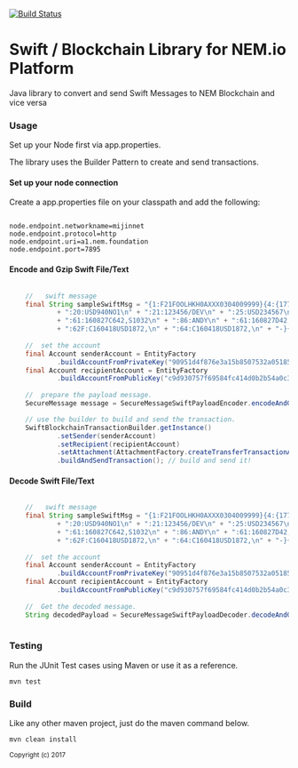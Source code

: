[![Build Status](https://travis-ci.org/alvin-reyes/swift-blockchain-lib.svg?branch=master)](https://travis-ci.org/alvin-reyes/swift-blockchain-lib)

# Swift / Blockchain Library for NEM.io Platform

Java library to convert and send Swift Messages to NEM Blockchain and vice versa

<h3>Usage</h3>

Set up your Node first via app.properties.

The library uses the Builder Pattern to create and send transactions.

<h4>Set up your node connection</h4>
Create a app.properties file on your classpath and add the following:

```properties

node.endpoint.networkname=mijinnet
node.endpoint.protocol=http
node.endpoint.uri=a1.nem.foundation
node.endpoint.port=7895
```

<h4>Encode and Gzip Swift File/Text</h4>

```java

	//	 swift message
	final String sampleSwiftMsg = "{1:F21FOOLHKH0AXXX0304009999}{4:{177:1608140809}{451:0}}{1:F01FOOLHKH0AXXX0304009999}{2:O9401609160814FOOLHKH0AXXX03040027341608141609N}{4:\n"
			+ ":20:USD940NO1\n" + ":21:123456/DEV\n" + ":25:USD234567\n" + ":28C:1/1\n" + ":60F:C160418USD672,\n"
			+ ":61:160827C642,S1032\n" + ":86:ANDY\n" + ":61:160827D42,S1032\n" + ":86:BANK CHARGES\n"
			+ ":62F:C160418USD1872,\n" + ":64:C160418USD1872,\n" + "-}{5:{CHK:0FEC1E4AEC53}{TNG:}}{S:{COP:S}}";
			
	//	set the account 
	final Account senderAccount = EntityFactory
			.buildAccountFromPrivateKey("90951d4f876e3a15b8507532a051857e933a87269bc0da7400d1604bedc93aec");
	final Account recipientAccount = EntityFactory
			.buildAccountFromPublicKey("c9d930757f69584fc414d0b2b54a0c3aa064996f9b13b70d32c89879724153c1");
	
	//	prepare the payload message.
	SecureMessage message = SecureMessageSwiftPayloadEncoder.encodeAndGzipCompress(senderAccount, recipientAccount, sampleSwiftMsg);

	// use the builder to build and send the transaction.
	SwiftBlockchainTransactionBuilder.getInstance()
			.setSender(senderAccount)
			.setRecipient(recipientAccount)
			.setAttachment(AttachmentFactory.createTransferTransactionAttachment(message))
			.buildAndSendTransaction(); // build and send it!
```

<h4>Decode Swift File/Text</h4>

```java

	//	 swift message
	final String sampleSwiftMsg = "{1:F21FOOLHKH0AXXX0304009999}{4:{177:1608140809}{451:0}}{1:F01FOOLHKH0AXXX0304009999}{2:O9401609160814FOOLHKH0AXXX03040027341608141609N}{4:\n"
			+ ":20:USD940NO1\n" + ":21:123456/DEV\n" + ":25:USD234567\n" + ":28C:1/1\n" + ":60F:C160418USD672,\n"
			+ ":61:160827C642,S1032\n" + ":86:ANDY\n" + ":61:160827D42,S1032\n" + ":86:BANK CHARGES\n"
			+ ":62F:C160418USD1872,\n" + ":64:C160418USD1872,\n" + "-}{5:{CHK:0FEC1E4AEC53}{TNG:}}{S:{COP:S}}";
			
	//	set the account 
	final Account senderAccount = EntityFactory
			.buildAccountFromPrivateKey("90951d4f876e3a15b8507532a051857e933a87269bc0da7400d1604bedc93aec");
	final Account recipientAccount = EntityFactory
			.buildAccountFromPublicKey("c9d930757f69584fc414d0b2b54a0c3aa064996f9b13b70d32c89879724153c1");
	
	//	Get the decoded message.
	String decodedPayload = SecureMessageSwiftPayloadDecoder.decodeAndGzipUncompress(senderKeyPair, recipientKeyPairPriv,sampleSwiftMsg);
	
```

<h3>Testing</h3>

Run the JUnit Test cases using Maven or use it as a reference.

	mvn test

<h3>Build</h3>

Like any other maven project, just do the maven command below.

    mvn clean install

<sub>Copyright (c) 2017</sub>
